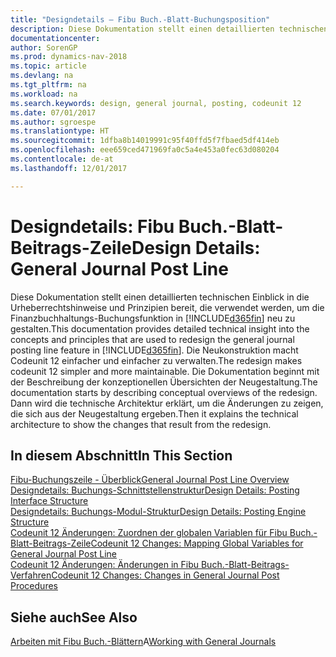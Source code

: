 ```yaml
---
title: "Designdetails – Fibu Buch.-Blatt-Buchungsposition"
description: Diese Dokumentation stellt einen detaillierten technischen Einblick in die Urheberrechtshinweise und Prinzipien bereit, die verwendet werden, um die Finanzbuchhaltungs-Buchungsfunktion in [!INCLUDE[d365fin](includes/d365fin_md.md)] neu zu gestalten.
documentationcenter: 
author: SorenGP
ms.prod: dynamics-nav-2018
ms.topic: article
ms.devlang: na
ms.tgt_pltfrm: na
ms.workload: na
ms.search.keywords: design, general journal, posting, codeunit 12
ms.date: 07/01/2017
ms.author: sgroespe
ms.translationtype: HT
ms.sourcegitcommit: 1dfba8b14019991c95f40ffd5f7fbaed5df414eb
ms.openlocfilehash: eee659ced471969fa0c5a4e453a0fec63d080204
ms.contentlocale: de-at
ms.lasthandoff: 12/01/2017

---
```

# <a name="design-details-general-journal-post-line"></a><span data-ttu-id="d1e93-103">Designdetails: Fibu Buch.-Blatt-Beitrags-Zeile</span><span class="sxs-lookup"><span data-stu-id="d1e93-103">Design Details: General Journal Post Line</span></span>
<span data-ttu-id="d1e93-104">Diese Dokumentation stellt einen detaillierten technischen Einblick in die Urheberrechtshinweise und Prinzipien bereit, die verwendet werden, um die Finanzbuchhaltungs-Buchungsfunktion in [!INCLUDE[d365fin](includes/d365fin_md.md)] neu zu gestalten.</span><span class="sxs-lookup"><span data-stu-id="d1e93-104">This documentation provides detailed technical insight into the concepts and principles that are used to redesign the general journal posting line feature in [!INCLUDE[d365fin](includes/d365fin_md.md)].</span></span> <span data-ttu-id="d1e93-105">Die Neukonstruktion macht Codeunit 12 einfacher und einfacher zu verwalten.</span><span class="sxs-lookup"><span data-stu-id="d1e93-105">The redesign makes codeunit 12 simpler and more maintainable.</span></span> <span data-ttu-id="d1e93-106">Die Dokumentation beginnt mit der Beschreibung der konzeptionellen Übersichten der Neugestaltung.</span><span class="sxs-lookup"><span data-stu-id="d1e93-106">The documentation starts by describing conceptual overviews of the redesign.</span></span> <span data-ttu-id="d1e93-107">Dann wird die technische Architektur erklärt, um die Änderungen zu zeigen, die sich aus der Neugestaltung ergeben.</span><span class="sxs-lookup"><span data-stu-id="d1e93-107">Then it explains the technical architecture to show the changes that result from the redesign.</span></span>  

## <a name="in-this-section"></a><span data-ttu-id="d1e93-108">In diesem Abschnitt</span><span class="sxs-lookup"><span data-stu-id="d1e93-108">In This Section</span></span>  
[<span data-ttu-id="d1e93-109">Fibu-Buchungszeile - Überblick</span><span class="sxs-lookup"><span data-stu-id="d1e93-109">General Journal Post Line Overview</span></span>](design-details-general-journal-post-line-overview.md)  
[<span data-ttu-id="d1e93-110">Designdetails: Buchungs-Schnittstellenstruktur</span><span class="sxs-lookup"><span data-stu-id="d1e93-110">Design Details: Posting Interface Structure</span></span>](design-details-posting-interface-structure.md)  
[<span data-ttu-id="d1e93-111">Designdetails: Buchungs-Modul-Struktur</span><span class="sxs-lookup"><span data-stu-id="d1e93-111">Design Details: Posting Engine Structure</span></span>](design-details-posting-engine-structure.md)  
[<span data-ttu-id="d1e93-112">Codeunit 12 Änderungen: Zuordnen der globalen Variablen für Fibu Buch.-Blatt-Beitrags-Zeile</span><span class="sxs-lookup"><span data-stu-id="d1e93-112">Codeunit 12 Changes: Mapping Global Variables for General Journal Post Line</span></span>](design-details-codeunit-12-changes-mapping-global-variables-for-general-journal-post-line.md)  
[<span data-ttu-id="d1e93-113">Codeunit 12 Änderungen: Änderungen in Fibu Buch.-Blatt-Beitrags-Verfahren</span><span class="sxs-lookup"><span data-stu-id="d1e93-113">Codeunit 12 Changes: Changes in General Journal Post Procedures</span></span>](design-details-codeunit-12-changes-changes-in-general-journal-post-procedures.md)  

## <a name="see-also"></a><span data-ttu-id="d1e93-114">Siehe auch</span><span class="sxs-lookup"><span data-stu-id="d1e93-114">See Also</span></span>  
<span data-ttu-id="d1e93-115">[Arbeiten mit Fibu Buch.-Blättern](ui-work-general-journals.md)A</span><span class="sxs-lookup"><span data-stu-id="d1e93-115">[Working with General Journals](ui-work-general-journals.md)</span></span>

